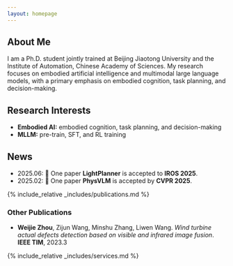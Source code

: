 ```yaml
---
layout: homepage
---
```


## About Me

I am a Ph.D. student jointly trained at Beijing Jiaotong University and the Institute of Automation, Chinese Academy of Sciences. My research focuses on embodied artificial intelligence and multimodal large language models, with a primary emphasis on embodied cognition, task planning, and decision-making.

## Research Interests

- **Embodied AI:** embodied cognition, task planning, and decision-making
- **MLLM:** pre-train, SFT, and RL training

## News

- 2025.06: 🎉 One paper **LightPlanner** is accepted to **IROS 2025**.
- 2025.02: 🎉 One paper **PhysVLM** is accepted by **CVPR 2025**.

{% include_relative _includes/publications.md %}

### Other Publications

- **Weijie Zhou**, Zijun Wang, Minshu Zhang, Liwen Wang. *Wind turbine actual defects detection based on visible and infrared image fusion*. **IEEE TIM**, 2023.3 

{% include_relative _includes/services.md %}

